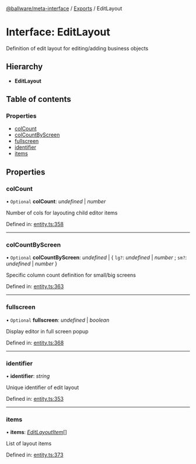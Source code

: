 [@ballware/meta-interface](../README.md) / [Exports](../modules.md) / EditLayout

# Interface: EditLayout

Definition of edit layout for editing/adding business objects

## Hierarchy

* **EditLayout**

## Table of contents

### Properties

- [colCount](editlayout.md#colcount)
- [colCountByScreen](editlayout.md#colcountbyscreen)
- [fullscreen](editlayout.md#fullscreen)
- [identifier](editlayout.md#identifier)
- [items](editlayout.md#items)

## Properties

### colCount

• `Optional` **colCount**: *undefined* \| *number*

Number of cols for layouting child editor items

Defined in: [entity.ts:358](https://github.com/frankball/ballware-meta-interface/blob/d19dcf1/src/entity.ts#L358)

___

### colCountByScreen

• `Optional` **colCountByScreen**: *undefined* \| { `lg?`: *undefined* \| *number* ; `sm?`: *undefined* \| *number*  }

Specific column count definition for small/big screens

Defined in: [entity.ts:363](https://github.com/frankball/ballware-meta-interface/blob/d19dcf1/src/entity.ts#L363)

___

### fullscreen

• `Optional` **fullscreen**: *undefined* \| *boolean*

Display editor in full screen popup

Defined in: [entity.ts:368](https://github.com/frankball/ballware-meta-interface/blob/d19dcf1/src/entity.ts#L368)

___

### identifier

• **identifier**: *string*

Unique identifier of edit layout

Defined in: [entity.ts:353](https://github.com/frankball/ballware-meta-interface/blob/d19dcf1/src/entity.ts#L353)

___

### items

• **items**: [*EditLayoutItem*](editlayoutitem.md)[]

List of layout items

Defined in: [entity.ts:373](https://github.com/frankball/ballware-meta-interface/blob/d19dcf1/src/entity.ts#L373)
